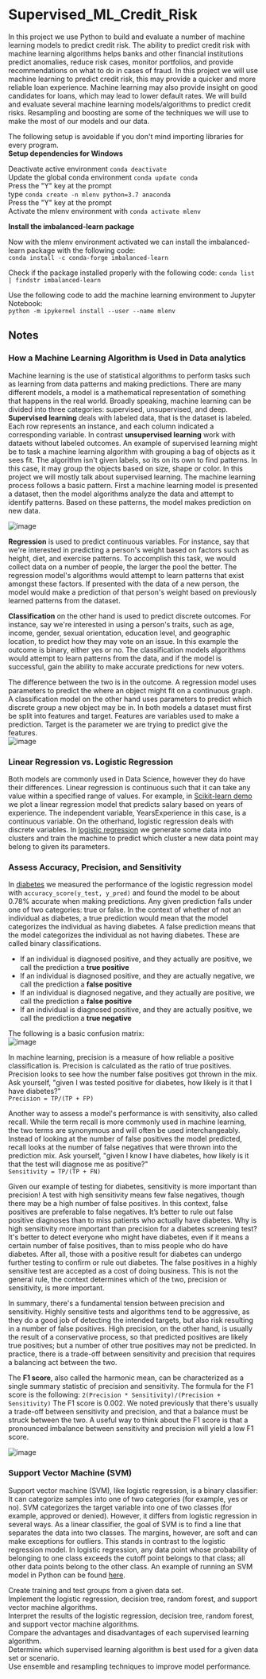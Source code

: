 # Supervised_ML_Credit_Risk

In this project we use Python to build and evaluate a number of machine learning models to predict credit risk. The ability to predict credit risk with machine learning algorithms helps banks and other financial institutions predict anomalies, reduce risk cases, monitor portfolios, and provide recommendations on what to do in cases of fraud. In this project we will use machine learning to predict credit risk, this may provide a quicker and more reliable loan experience. Machine learning may also provide insight on good candidates for loans, which may lead to lower default rates. We will build and evaluate several machine learning models/algorithms to predict credit risks. Resampling and boosting are some of the techniques we will use to make the most of our models and our data.

The following setup is avoidable if you don't mind importing libraries for every program.  
**Setup dependencies for Windows**

Deactivate active environment ```conda deactivate```  
Update the global conda environment ```conda update conda```  
Press the "Y" key at the prompt  
type ```conda create -n mlenv python=3.7 anaconda```  
Press the "Y" key at the prompt  
Activate the mlenv environment with ```conda activate mlenv```

**Install the imbalanced-learn package**

Now with the mlenv environment activated we can install the imbalanced-learn package with the following code:  
```conda install -c conda-forge imbalanced-learn```

Check if the package installed properly with the following code: ```conda list | findstr imbalanced-learn```

Use the following code to add the machine learning environment to Jupyter Notebook:  
```python -m ipykernel install --user --name mlenv```



## Notes

### How a Machine Learning Algorithm is Used in Data analytics

Machine learning is the use of statistical algorithms to perform tasks such as learning from data patterns and making predictions. There are many different models, a model is a mathematical representation of something that happens in the real world. Broadly speaking, machine learning can be divided into three categories: supervised, unsupervised, and deep. **Supervised learning** deals with labeled data, that is the dataset is labeled. Each row represents an instance, and each column indicated a corresponding variable. In contrast **unsupervised learning** work with dataets without labeled outcomes. An example of supervised learning might be to task a machine learning algorithm with grouping a bag of objects as it sees fit. The algorithm isn't given labels, so its on its own to find patterns. In this case, it may group the objects based on size, shape or color. In this project we will mostly talk about supervised learning. The machine learning process follows a basic pattern. First a machine learning model is presented a dataset, then the model algorithms analyze the data and attempt to identify patterns. Based on these patterns, the model makes prediction on new data.

![image](https://user-images.githubusercontent.com/68082808/99098323-d8fa1900-25a6-11eb-8295-97ea04eaf76c.png)

**Regression** is used to predict continuous variables. For instance, say that we're interested in predicting a person's weight based on factors such as height, diet, and exercise patterns. To accomplish this task, we would collect data on a number of people, the larger the pool the better. The regression model's algorithms would attempt to learn patterns that exist amongst these factors. If presented with the data of a new person, the model would make a prediction of that person's weight based on previously learned patterns from the dataset.

**Classification** on the other hand is used to predict discrete outcomes. For instance, say we're interested in using a person's traits, such as age, income, gender, sexual orientation, education level, and geographic location, to predict how they may vote on an issue. In this example the outcome is binary, either yes or no. The classification models algorithms would attempt to learn patterns from the data, and if the model is successful, gain the ability to make accurate predictions for new voters.

The difference between the two is in the outcome. A regression model uses parameters to predict the where an object might fit on a continuous graph. A classification model on the other hand uses parameters to predict which discrete group a new object may be in. In both models a dataset must first be split into features and target. Features are variables used to make a prediction. Target is the parameter we are trying to predict give the features.  
![image](https://user-images.githubusercontent.com/68082808/99126443-29d43680-25d4-11eb-8aac-8dfa4888e5dd.png)


### Linear Regression vs. Logistic Regression

Both models are commonly used in Data Science, however they do have their differences. Linear regression is continuous such that it can take any value within a specified range of values. For example, in [Scikit-learn demo](https://github.com/sfnxboy/Supervised_ML_Credit_Risk/blob/main/demo/Scikit-learn%20demo.ipynb) we plot a linear regression model that predicts salary based on years of experience. The independent variable, YearsExperience in this case, is a continuous variable. On the otherhand, logistic regression deals with discrete variables. In [logistic regression](https://github.com/sfnxboy/Supervised_ML_Credit_Risk/blob/main/demo/logistic_regression.ipynb) we generate some data into clusters and train the machine to predict which cluster a new data point may belong to given its parameters.

### Assess Accuracy, Precision, and Sensitivity

In [diabetes](https://github.com/sfnxboy/Supervised_ML_Credit_Risk/blob/main/demo/diabetes.ipynb) we measured the performance of the logistic regression model with ```accuracy_score(y_test, y_pred)``` and found the model to be about 0.78% accurate when making predictions. Any given prediction falls under one of two categories: true or false. In the context of whether of not an individual as diabetes, a true prediction would mean that the model categorizes the individual as having diabetes. A false prediction means that the model categorizes the individual as not having diabetes. These are called binary classifications.

- If an individual is diagnosed positive, and they actually are positive, we call the prediction a **true positive**
- If an individual is diagnosed positive, and they are actually negative, we call the prediction a **false positive**
- If an individual is diagnosed negative, and they actually are positive, we call the prediction a **false positive**
- If an individual is diagnosed positive, and they are actually positive, we call the prediction a **true negative**

The following is a basic confusion matrix:  
![image](https://user-images.githubusercontent.com/68082808/99191523-31fab600-273b-11eb-805a-21a06859cc20.png)

In machine learning, precision is a measure of how reliable a positive classification is. Precision is calculated as the ratio of true positives. Precision looks to see how the number false positives got thrown in the mix. Ask yourself, "given I was tested positive for diabetes, how likely is it that I have diabetes?"  
```Precision = TP/(TP + FP)```

Another way to assess a model's performance is with sensitivity, also called recall. While the term recall is more commonly used in machine learning, the two terms are synonymous and will often be used interchangeably. Instead of looking at the number of false positives the model predicted, recall looks at the number of false negatives that were thrown into the prediction mix. Ask yourself, "given I know I have diabetes, how likely is it that the test will diagnose me as positive?"  
```Sensitivity = TP/(TP + FN)```

Given our example of testing for diabetes, sensitivity is more important than precision! A test with high sensitivity means few false negatives, though there may be a high number of false positives. In this context, false positives are preferable to false negatives. It’s better to rule out false positive diagnoses than to miss patients who actually have diabetes. Why is high sensitivity more important than precision for a diabetes screening test? It's better to detect everyone who might have diabetes, even if it means a certain number of false positives, than to miss people who do have diabetes. After all, those with a positive result for diabetes can undergo further testing to confirm or rule out diabetes. The false positives in a highly sensitive test are accepted as a cost of doing business. This is not the general rule, the context determines which of the two, precision or sensitivity, is more important. 

In summary, there's a fundamental tension between precision and sensitivity. Highly sensitive tests and algorithms tend to be aggressive, as they do a good job of detecting the intended targets, but also risk resulting in a number of false positives. High precision, on the other hand, is usually the result of a conservative process, so that predicted positives are likely true positives; but a number of other true positives may not be predicted. In practice, there is a trade-off between sensitivity and precision that requires a balancing act between the two.

The **F1 score**, also called the harmonic mean, can be characterized as a single summary statistic of precision and sensitivity. The formula for the F1 score is the following: ```2(Precision * Sensitivity)/(Precision + Sensitivity)```  The F1 score is 0.002. We noted previously that there's usually a trade-off between sensitivity and precision, and that a balance must be struck between the two. A useful way to think about the F1 score is that a pronounced imbalance between sensitivity and precision will yield a low F1 score.

![image](https://user-images.githubusercontent.com/68082808/99191487-fb24a000-273a-11eb-8425-770d827c1c29.png)

### Support Vector Machine (SVM)

Support vector machine (SVM), like logistic regression, is a binary classifier: It can categorize samples into one of two categories (for example, yes or no). SVM categorizes the target variable into one of two classes (for example, approved or denied). However, it differs from logistic regression in several ways. As a linear classifier, the goal of SVM is to find a line that separates the data into two classes. The margins, however, are soft and can make exceptions for outliers. This stands in contrast to the logistic regression model. In logistic regression, any data point whose probability of belonging to one class exceeds the cutoff point belongs to that class; all other data points belong to the other class. An example of running an SVM model in Python can be found [here](https://github.com/sfnxboy/Supervised_ML_Credit_Risk/blob/main/demo/svm_loan_approver.ipynb).

Create training and test groups from a given data set.  
Implement the logistic regression, decision tree, random forest, and support vector machine algorithms.  
Interpret the results of the logistic regression, decision tree, random forest, and support vector machine algorithms.  
Compare the advantages and disadvantages of each supervised learning algorithm.  
Determine which supervised learning algorithm is best used for a given data set or scenario.  
Use ensemble and resampling techniques to improve model performance.  
